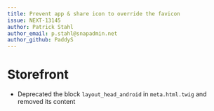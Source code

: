 ```yaml
---
title: Prevent app & share icon to override the favicon
issue: NEXT-13145
author: Patrick Stahl
author_email: p.stahl@snapadmin.net 
author_github: PaddyS
---
```

# Storefront
*  Deprecated the block `layout_head_android` in `meta.html.twig` and removed its content
